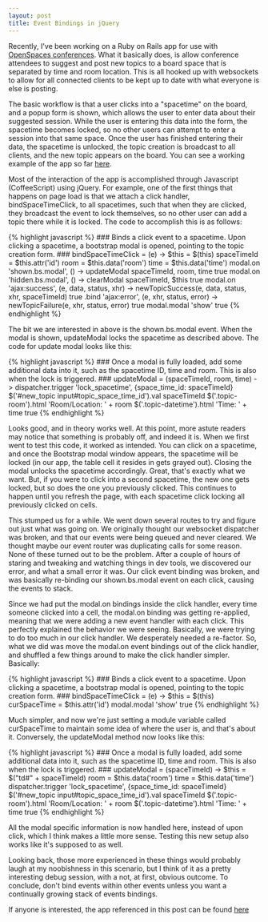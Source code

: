 ```yaml
---
layout: post
title: Event Bindings in jQuery
---
```


Recently, I've been working on a Ruby on Rails app for use with [OpenSpaces conferences](http://www.mindviewinc.com/Conferences/OpenSpaces.html). What it basically does, is allow conference attendees to suggest and post new topics to a board space that is separated by time and room location. This is all hooked up with websockets to allow for all connected clients to be kept up to date with what everyone is else is posting.

The basic workflow is that a user clicks into a "spacetime" on the board, and a popup form is shown, which allows the user to enter data about their suggested session. While the user is entering this data into the form, the spacetime becomes locked, so no other users can attempt to enter a session into that same space. Once the user has finished entering their data, the spacetime is unlocked, the topic creation is broadcast to all clients, and the new topic appears on the board. You can see a working example of the app so far [here](http://evening-harbor-6170.herokuapp.com/).

Most of the interaction of the app is accomplished through Javascript (CoffeeScript) using jQuery. For example, one of the first things that happens on page load is that we attach a click handler, bindSpaceTimeClick,  to all spacetimes, such that when they are clicked, they broadcast the event to lock themselves, so no other user can add a topic there while it is locked. The code to accomplish this is as follows:

{% highlight javascript %}
    ###
    Binds a click event to a spacetime. Upon clicking a spacetime, a
    bootstrap modal is opened, pointing to the topic creation form.
    ###
    bindSpaceTimeClick = (e) ->
      $this = $(this)
      spaceTimeId = $this.attr('id')
      room = $this.data('room')
      time = $this.data('time')
      modal.on 'shown.bs.modal', () ->
        updateModal spaceTimeId, room, time
        true
      modal.on 'hidden.bs.modal', () ->
        clearModal spaceTimeId, $this
        true
      modal.on 'ajax:success', (e, data, status, xhr) ->
        newTopicSuccess(e, data, status, xhr, spaceTimeId)
        true
      .bind 'ajax:error', (e, xhr, status, error) ->
        newTopicFailure(e, xhr, status, error)
        true
      modal.modal 'show'
      true
{% endhighlight %} 

The bit we are interested in above is the shown.bs.modal event. When the modal is shown, updateModal locks the spacetime as described above. The code for update modal looks like this:

{% highlight javascript %}
    ###
    Once a modal is fully loaded, add some additional data into it, 
    such as the spacetime ID, time and room. This is also when the lock
    is triggered.
    ###
    updateModal = (spaceTimeId, room, time) ->
      dispatcher.trigger 'lock_spacetime', {space_time_id: spaceTimeId}
      $('#new_topic input#topic_space_time_id').val spaceTimeId
      $('.topic-room').html 'Room/Location: ' + room
      $('.topic-datetime').html 'Time: ' + time
      true
{% endhighlight %} 

Looks good, and in theory works well. At this point, more astute readers may notice that something is probably off, and indeed it is. When we first went to test this code, it worked as intended. You can click on a spacetime, and once the Bootstrap modal window appears, the spacetime will be locked (in our app, the table cell it resides in gets grayed out). Closing the modal unlocks the spacetime accordingly. Great, that's exactly what we want. But, if you were to click into a second spacetime, the new one gets locked, but so does the one you previously clicked. This continues to happen until you refresh the page, with each spacetime click locking all previously clicked on cells.

This stumped us for a while. We went down several routes to try and figure out just what was going on. We originally thought our websocket dispatcher was broken, and that our events were being queued and never cleared. We thought maybe our event router was duplicating calls for some reason. None of these turned out to be the problem. After a couple of hours of staring and tweaking and watching things in dev tools, we discovered our error, and what a small error it was. Our click event binding was broken, and was basically re-binding our shown.bs.modal event on each click, causing the events to stack.

Since we had put the modal.on bindings inside the click handler, every time someone clicked into a cell, the modal.on binding was getting re-applied, meaning that we were adding a new event handler with each click. This perfectly explained the behavior we were seeing. Basically, we were trying to do too much in our click handler. We desperately needed a re-factor. So, what we did was move the modal.on event bindings out of the click handler, and shuffled a few things around to make the click handler simpler. Basically:

{% highlight javascript %}
    ###
    Binds a click event to a spacetime. Upon clicking a spacetime, a
    bootstrap modal is opened, pointing to the topic creation form.
    ###
    bindSpaceTimeClick = (e) ->
      $this = $(this)
      curSpaceTime = $this.attr('id')
      modal.modal 'show'
      true
{% endhighlight %} 

Much simpler, and now we're just setting a module variable called curSpaceTime to maintain some idea of where the user is, and that's about it. Conversely, the updateModal method now looks like this:

{% highlight javascript %}
     ###
    Once a modal is fully loaded, add some additional data into it, 
    such as the spacetime ID, time and room. This is also when the lock
    is triggered.
    ###
    updateModal = (spaceTimeId) ->
      $this = $("td#" + spaceTimeId)
      room = $this.data('room')
      time = $this.data('time')
      dispatcher.trigger 'lock_spacetime', {space_time_id: spaceTimeId}
      $('#new_topic input#topic_space_time_id').val spaceTimeId
      $('.topic-room').html 'Room/Location: ' + room
      $('.topic-datetime').html 'Time: ' + time
      true
{% endhighlight %} 

All the modal specific information is now handled here, instead of upon click, which I think makes a little more sense. Testing this new setup also works like it's supposed to as well. 

Looking back, those more experienced in these things would probably laugh at my noobishness in this scenario, but I think of it as a pretty interesting debug session, with a not, at first, obvious outcome. To conclude, don't bind events within other events unless you want a continually growing stack of events bindings.

If anyone is interested, the app referenced in this post can be found [here](https://github.com/BruceEckel/OpenSpacesBoard)
